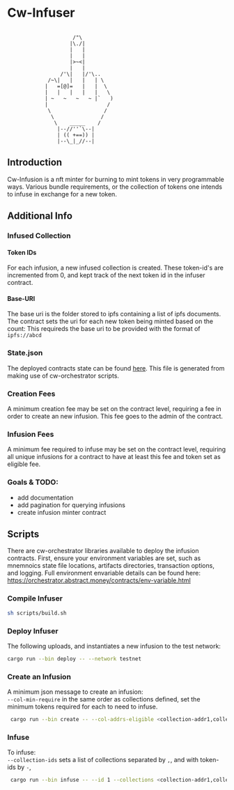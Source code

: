 # Cw-Infuser
```

                     /"\
                    |\./|
                    |   |
                    |   |
                    |>~<|
                    |   |
                 /'\|   |/'\..
             /~\|   |   |   | \
            |   =[@]=   |   |  \
            |   |   |   |   |   \
            | ~   ~   ~   ~ |`   )
            |                   /
             \                 /
              \               /
               \    _____    /
                |--//''`\--|
                | (( +==)) |
                |--\_|_//--|

```

## Introduction
Cw-Infusion is a nft minter for burning to mint tokens in very programmable ways. Various bundle requirements, or the collection of tokens one intends to infuse in exchange for a new token.
## Additional Info 

###  Infused Collection
#### Token IDs
For each infusion, a new infused collection is created. These token-id's are incremented from 0, and kept track of the next token id in the infuser contract. 

#### Base-URI
The base uri is the folder stored to ipfs containing a list of ipfs documents. The contract sets the uri for each new token being minted based on the count:
This requireds the base uri to be provided with the format of `ipfs://abcd`


### State.json
The deployed contracts state can be found [here](./state.json). This file is generated from making use of cw-orchestrator scripts. 

### Creation Fees 
A minimum creation fee may be set on the contract level, requiring a fee in order to create an new infusion. This fee goes to the admin of the contract.

### Infusion Fees 
A minimum fee required to infuse may be set on the contract level, requiring all unique infusions for a contract to have at least this fee and token set as eligible fee.

### Goals & TODO:
- add documentation
- add pagination for querying infusions
- create infusion minter contract


## Scripts 
There are cw-orchestrator libraries available to deploy the infusion contracts. First, ensure your environment variables are set, such as mnemnoics state file locations, artifacts directories, transaction options, and logging. Full environment envariable details can be found here: https://orchestrator.abstract.money/contracts/env-variable.html

### Compile Infuser
```sh
sh scripts/build.sh
```
### Deploy Infuser
The following uploads, and instantiates a new infusion to the test network:
```sh 
cargo run --bin deploy -- --network testnet 
```

### Create an Infusion 
A minimum json message to create an infusion:\
`--col-min-require` in the same order as collections defined, set the minimum tokens required for each to need to infuse.
```sh
 cargo run --bin create -- --col-addrs-eligible <collection-addr1,collection-addr2> --col-min-required 4,2 --infuse-col-name infusion-test --infuse-col-symbol INFUSE --infuse-col-base-uri ipfs:// --config-min-per-bundle 1
```
<!-- cargo run --bin create -- --col-addrs-eligible stars18vng693zqjgwd08p3ypzy26h8f7d7yjweahn5hxq2xnuu837emuslfzn5w,stars1pxcrcl2kt30qdjny8ek6fpkffye4xstvypqdgmh5ssr4yrfu8sgs7450ql --col-min-required 4,2 --infuse-col-name infusion-test --infuse-col-symbol INFUSE --infuse-col-base-uri ipfs://bafybeidyqe2abtu5eccg4uazsjnq5bstscwaxcounqxsvhtum4aalvy2hy/stars.png --config-min-per-bundle 1 -->

### Infuse
To infuse:\
`--collection-ids` sets a list of collections separated by `,`, and with token-ids by `-`,
```sh
 cargo run --bin infuse -- --id 1 --collections <collection-addr1,collection-addr2> --collection-ids 69-70-71-72,79-78
```
<!-- cargo run --bin infuse -- --id 1 --collections stars18vng693zqjgwd08p3ypzy26h8f7d7yjweahn5hxq2xnuu837emuslfzn5w,stars1pxcrcl2kt30qdjny8ek6fpkffye4xstvypqdgmh5ssr4yrfu8sgs7450ql --collection-ids 91-90-89-88,86-58 -->

